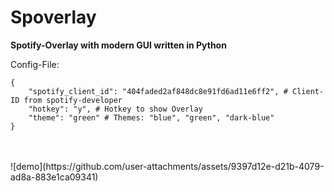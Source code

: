 # Spoverlay
**Spotify-Overlay with modern GUI written in Python**

Config-File:
```
{
    "spotify_client_id": "404faded2af848dc8e91fd6ad11e6ff2", # Client-ID from spotify-developer
    "hotkey": "y", # Hotkey to show Overlay
    "theme": "green" # Themes: "blue", "green", "dark-blue"
}
```
<br/>
<br/>
![demo](https://github.com/user-attachments/assets/9397d12e-d21b-4079-ad8a-883e1ca09341)

